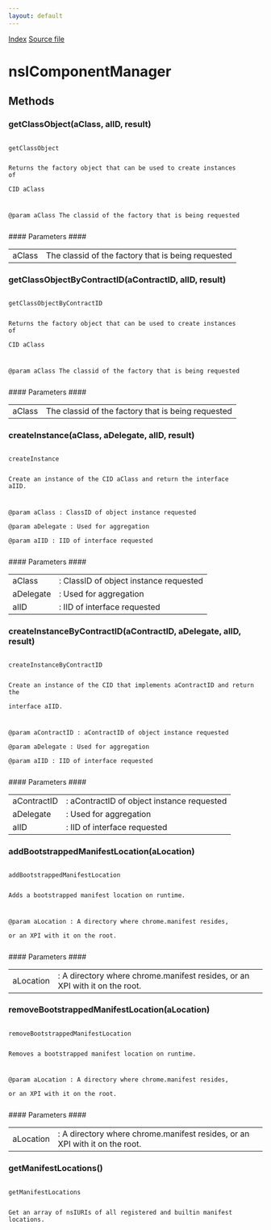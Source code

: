 ```yaml
---
layout: default
---
```

<div id='links'><a href="../index.html">Index</a>
<a href="http://dxr.mozilla.org/mozilla-central/source/xpcom/components/nsIComponentManager.idl">Source file</a>
</div>

# nsIComponentManager #

## Methods ##

### getClassObject(aClass, aIID, result) ###
<code>  
getClassObject  
  
Returns the factory object that can be used to create instances of  
CID aClass  
  
@param aClass The classid of the factory that is being requested  
  
</code>
#### Parameters ####

<table>

<tr>
<td>aClass</td>
<td>The classid of the factory that is being requested  
</td>
</tr>

</table>

### getClassObjectByContractID(aContractID, aIID, result) ###
<code>  
getClassObjectByContractID  
  
Returns the factory object that can be used to create instances of  
CID aClass  
  
@param aClass The classid of the factory that is being requested  
  
</code>
#### Parameters ####

<table>

<tr>
<td>aClass</td>
<td>The classid of the factory that is being requested  
</td>
</tr>

</table>

### createInstance(aClass, aDelegate, aIID, result) ###
<code>  
createInstance  
  
Create an instance of the CID aClass and return the interface aIID.  
  
@param aClass : ClassID of object instance requested  
@param aDelegate : Used for aggregation  
@param aIID : IID of interface requested  
  
</code>
#### Parameters ####

<table>

<tr>
<td>aClass</td>
<td>: ClassID of object instance requested  
</td>
</tr>

<tr>
<td>aDelegate</td>
<td>: Used for aggregation  
</td>
</tr>

<tr>
<td>aIID</td>
<td>: IID of interface requested  
</td>
</tr>

</table>

### createInstanceByContractID(aContractID, aDelegate, aIID, result) ###
<code>  
createInstanceByContractID  
  
Create an instance of the CID that implements aContractID and return the  
interface aIID.   
  
@param aContractID : aContractID of object instance requested  
@param aDelegate : Used for aggregation  
@param aIID : IID of interface requested  
  
</code>
#### Parameters ####

<table>

<tr>
<td>aContractID</td>
<td>: aContractID of object instance requested  
</td>
</tr>

<tr>
<td>aDelegate</td>
<td>: Used for aggregation  
</td>
</tr>

<tr>
<td>aIID</td>
<td>: IID of interface requested  
</td>
</tr>

</table>

### addBootstrappedManifestLocation(aLocation) ###
<code>  
addBootstrappedManifestLocation  
  
Adds a bootstrapped manifest location on runtime.  
  
@param aLocation : A directory where chrome.manifest resides,  
                   or an XPI with it on the root.  
  
</code>
#### Parameters ####

<table>

<tr>
<td>aLocation</td>
<td>: A directory where chrome.manifest resides,  
                   or an XPI with it on the root.  
</td>
</tr>

</table>

### removeBootstrappedManifestLocation(aLocation) ###
<code>  
removeBootstrappedManifestLocation  
  
Removes a bootstrapped manifest location on runtime.  
  
@param aLocation : A directory where chrome.manifest resides,  
                   or an XPI with it on the root.  
  
</code>
#### Parameters ####

<table>

<tr>
<td>aLocation</td>
<td>: A directory where chrome.manifest resides,  
                   or an XPI with it on the root.  
</td>
</tr>

</table>

### getManifestLocations() ###
<code>  
getManifestLocations  
  
Get an array of nsIURIs of all registered and builtin manifest locations.  
  
</code>